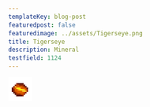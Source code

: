 ```yaml
---
templateKey: blog-post
featuredpost: false
featuredimage: ../assets/Tigerseye.png
title: Tigerseye
description: Mineral
testfield: 1124
---
```

![Tigerseye](../assets/Tigerseye.png)